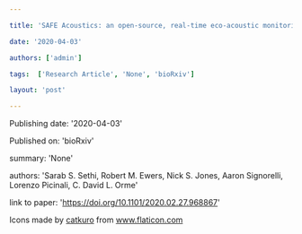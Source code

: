 ---
title: 'SAFE Acoustics: an open-source, real-time eco-acoustic monitoring network in the tropical rainforests of Borneo '
date: '2020-04-03'
authors: ['admin']
tags:  ['Research Article', 'None', 'bioRxiv']
layout: 'post'
---
Publishing date: '2020-04-03'

Published on: 'bioRxiv'

summary: 'None'

authors: 'Sarab S. Sethi, Robert M. Ewers, Nick S. Jones, Aaron Signorelli, Lorenzo Picinali,  C. David L. Orme'

link to paper: 'https://doi.org/10.1101/2020.02.27.968867'

Icons made by <a href="https://www.flaticon.com/free-icon/bookshelves_3576884" title="catkuro">catkuro</a> from <a href="https://www.flaticon.com/" title="Flaticon"> www.flaticon.com</a>